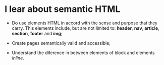 <h1>I lear about semantic HTML</h1>

* Do use elements HTML in accord with the sense and purpose that they carry. This elements include, but are not limited to: **header**, **nav**, **article**, **section**, **footer** and **img**;

* Create pages semantically valid and accessible;

* Understand the diference in between elements of block and elements *inline*.